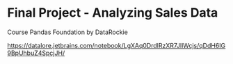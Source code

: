 # Final Project - Analyzing Sales Data

Course Pandas Foundation by DataRockie

https://datalore.jetbrains.com/notebook/LgXAq0DrdlRzXR7JllWcjs/qDdH6IG9BpUhbuZ4SpcjJH/
